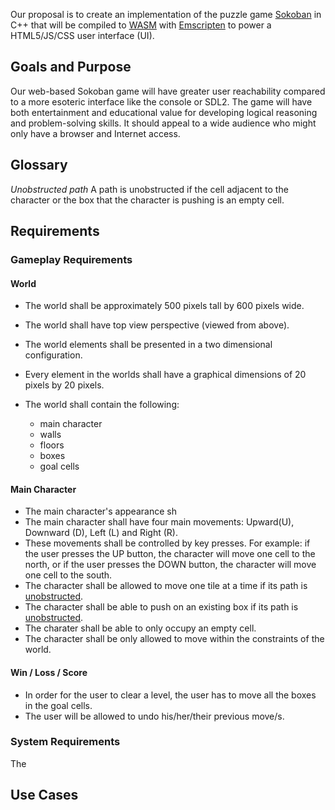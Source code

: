 Our proposal is to create an implementation of the puzzle game [Sokoban](https://en.wikipedia.org/wiki/Sokoban) in C++ that will be compiled to [WASM](https://en.wikipedia.org/wiki/WebAssembly) with [Emscripten](https://en.wikipedia.org/wiki/Emscripten) to power a HTML5/JS/CSS user interface (UI).

## Goals and Purpose

Our web-based Sokoban game will have greater user reachability compared to a more esoteric interface like the console or SDL2. The game will have both entertainment and educational value for developing logical reasoning and problem-solving skills. It should appeal to a wide audience who might only have a browser and Internet access.

## Glossary
*Unobstructed path*
A path is unobstructed if the cell adjacent to the character or the box that the character is pushing is an empty cell.

## Requirements

### Gameplay Requirements

#### World

* The world shall be approximately 500 pixels tall by 600 pixels wide.

* The world shall have top view perspective (viewed from above). 

* The world elements shall be presented in a two dimensional configuration.

* Every element in the worlds shall have a graphical dimensions of 20 pixels by 20 pixels.

* The world shall contain the following:
    - main character
    - walls
    - floors
    - boxes
    - goal cells

#### Main Character
* The main character's appearance sh
* The main character shall have four main movements: Upward(U), Downward (D), Left (L) and Right (R).
* These movements shall be controlled by key presses. For example: if the user presses the UP button, the character will move one cell to the north, or if the user presses the DOWN button, the character will move one cell to the south. 
* The character shall be allowed to move one tile at a time if its path is [unobstructed](#glossary). 
* The character shall be able to push on an existing box if its path is [unobstructed](#glossary).
* The charater shall be able to only occupy an empty cell.
* The character shall be only allowed to move within the constraints of the world.


#### Win / Loss / Score
* In order for the user to clear a level, the user has to move all the boxes in the goal cells.
* The user will be allowed to undo his/her/their previous move/s.


### System Requirements
The 


## Use Cases


